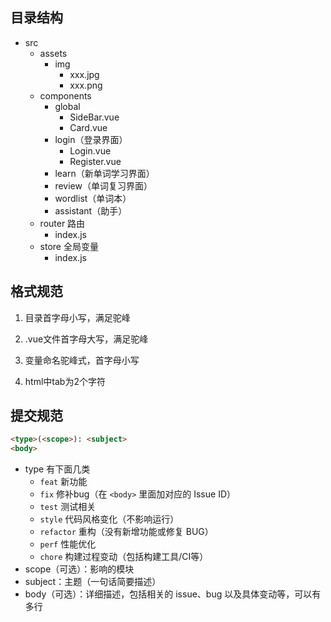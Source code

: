 ## 目录结构

- src
  - assets
    - img
      - xxx.jpg
      - xxx.png
  - components
    - global
      - SideBar.vue
      - Card.vue
    - login（登录界面）
      - Login.vue
      - Register.vue
    - learn（新单词学习界面）
    - review（单词复习界面）
    - wordlist（单词本）
    - assistant（助手）
  - router 路由
    - index.js
  - store 全局变量
    - index.js





## 格式规范

1. 目录首字母小写，满足驼峰

2. .vue文件首字母大写，满足驼峰

3. 变量命名驼峰式，首字母小写

4. html中tab为2个字符

   <template>
     <div class="hello">
     </div>
   </template>



## 提交规范

```html
<type>(<scope>): <subject>
<body>
```

- type 有下面几类
  - `feat` 新功能
  - `fix` 修补bug（在 `<body>` 里面加对应的 Issue ID）
  - `test` 测试相关
  - `style` 代码风格变化（不影响运行）
  - `refactor` 重构（没有新增功能或修复 BUG）
  - `perf` 性能优化
  - `chore` 构建过程变动（包括构建工具/CI等）
- scope（可选）：影响的模块
- subject：主题（一句话简要描述）
- body（可选）：详细描述，包括相关的 issue、bug 以及具体变动等，可以有多行



